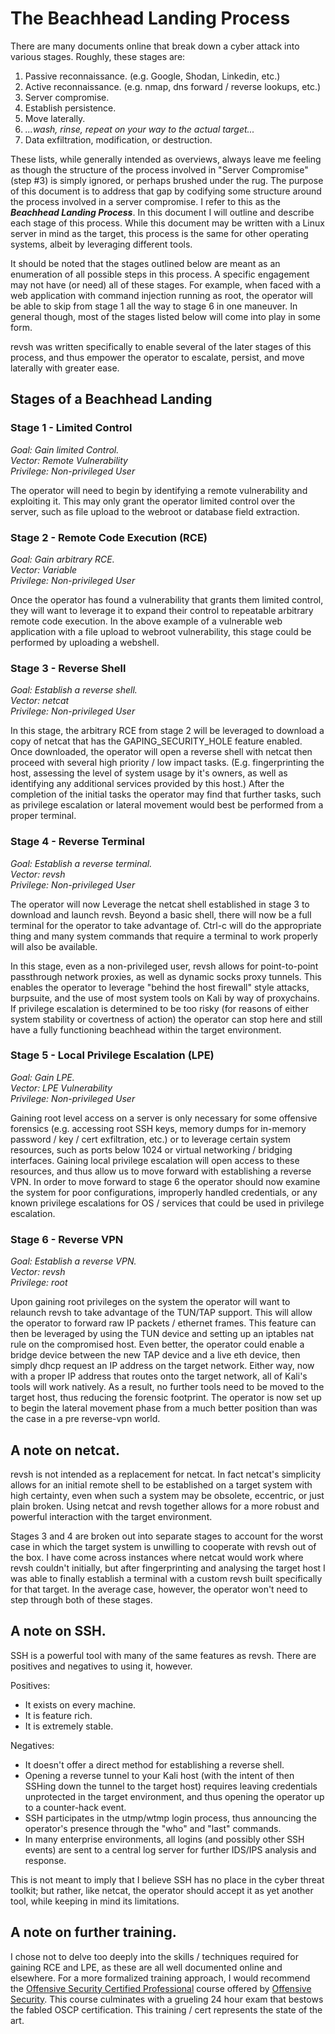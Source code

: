 
# The Beachhead Landing Process

There are many documents online that break down a cyber attack into various stages. Roughly, these stages are:

1. Passive reconnaissance. (e.g. Google, Shodan, Linkedin, etc.)
2. Active reconnaissance. (e.g. nmap, dns forward / reverse lookups, etc.)
3. Server compromise.
4. Establish persistence.
5. Move laterally.
6. *...wash, rinse, repeat on your way to the actual target...*
7. Data exfiltration, modification, or destruction.

These lists, while generally intended as overviews, always leave me feeling as though the structure of the process involved in "Server Compromise" (step #3) is simply ignored, or perhaps brushed under the rug. The purpose of this document is to address that gap by codifying some structure around the process involved in a server compromise. I refer to this as the ***Beachhead Landing Process***. In this document I will outline and describe each stage of this process. While this document may be written with a Linux server in mind as the target, this process is the same for other operating systems, albeit by leveraging different tools. 

It should be noted that the stages outlined below are meant as an enumeration of all possible steps in this process. A specific engagement may not have (or need) all of these stages. For example, when faced with a web application with command injection running as root, the operator will be able to skip from stage 1 all the way to stage 6 in one maneuver. In general though, most of the stages listed below will come into play in some form.

revsh was written specifically to enable several of the later stages of this process, and thus empower the operator to escalate, persist, and move laterally with greater ease.

## Stages of a Beachhead Landing 

### Stage 1 - Limited Control

*Goal: Gain limited Control.*<br>
*Vector: Remote Vulnerability*<br>
*Privilege: Non-privileged User*

The operator will need to begin by identifying a remote vulnerability and exploiting it. This may only grant the operator limited control over the server, such as file upload to the webroot or database field extraction.

### Stage 2 - Remote Code Execution (RCE)

*Goal: Gain arbitrary RCE.*<br>
*Vector: Variable*<br>
*Privilege: Non-privileged User*

Once the operator has found a vulnerability that grants them limited control, they will want to leverage it to expand their control to repeatable arbitrary remote code execution. In the above example of a vulnerable web application with a file upload to webroot vulnerability, this stage could be performed by uploading a webshell.

### Stage 3 - Reverse Shell

*Goal: Establish a reverse shell.*<br>
*Vector: netcat*<br>
*Privilege: Non-privileged User*

In this stage, the arbitrary RCE from stage 2 will be leveraged to download a copy of netcat that has the GAPING_SECURITY_HOLE feature enabled. Once downloaded, the operator will open a reverse shell with netcat then proceed with several high priority / low impact tasks. (E.g. fingerprinting the host, assessing the level of system usage by it's owners, as well as identifying any additional services provided by this host.) After the completion of the initial tasks the operator may find that further tasks, such as privilege escalation or lateral movement would best be performed from a proper terminal.

### Stage 4 - Reverse Terminal

*Goal: Establish a reverse terminal.*<br>
*Vector: revsh*<br>
*Privilege: Non-privileged User*

The operator will now Leverage the netcat shell established in stage 3 to download and launch revsh. Beyond a basic shell, there will now be a full terminal for the operator to take advantage of. Ctrl-c will do the appropriate thing and many system commands that require a terminal to work properly will also be available.

In this stage, even as a non-privileged user, revsh allows for point-to-point passthrough network proxies, as well as dynamic socks proxy tunnels. This enables the operator to leverage "behind the host firewall" style attacks, burpsuite, and the use of most system tools on Kali by way of proxychains. If privilege escalation is determined to be too risky (for reasons of either system stability or covertness of action) the operator can stop here and still have a fully functioning beachhead within the target environment.

### Stage 5 - Local Privilege Escalation (LPE)

*Goal: Gain LPE.*<br>
*Vector: LPE Vulnerability*<br>
*Privilege: Non-privileged User*

Gaining root level access on a server is only necessary for some offensive forensics (e.g. accessing root SSH keys, memory dumps for in-memory password / key / cert exfiltration, etc.) or to leverage certain system resources, such as ports below 1024 or virtual networking / bridging interfaces. Gaining local privilege escalation will open access to these resources, and thus allow us to move forward with establishing a reverse VPN. In order to move forward to stage 6 the operator should now examine the system for poor configurations, improperly handled credentials, or any known privilege escalations for OS / services that could be used in privilege escalation.

### Stage 6 - Reverse VPN

*Goal: Establish a reverse VPN.*<br>
*Vector: revsh*<br>
*Privilege: root*

Upon gaining root privileges on the system the operator will want to relaunch revsh to take advantage of the TUN/TAP support. This will allow the operator to forward raw IP packets / ethernet frames. This feature can then be leveraged by using the TUN device and setting up an iptables nat rule on the compromised host. Even better, the operator could enable a bridge device between the new TAP device and a live eth device, then simply dhcp request an IP address on the target network. Either way, now with a proper IP address that routes onto the target network, all of Kali's tools will work natively. As a result, no further tools need to be moved to the target host, thus reducing the forensic footprint. The operator is now set up to begin the lateral movement phase from a much better position than was the case in a pre reverse-vpn world.

## A note on netcat.

revsh is not intended as a replacement for netcat. In fact netcat's simplicity allows for an initial remote shell to be established on a target system with high certainty, even when such a system may be obsolete, eccentric, or just plain broken. Using netcat and revsh together allows for a more robust and powerful interaction with the target environment. 

Stages 3 and 4 are broken out into separate stages to account for the worst case in which the target system is unwilling to cooperate with revsh out of the box. I have come across instances where netcat would work where revsh couldn't initially, but after fingerprinting and analysing the target host I was able to finally establish a terminal with a custom revsh built specifically for that target. In the average case, however, the operator won't need to step through both of these stages.

## A note on SSH.

SSH is a powerful tool with many of the same features as revsh. There are positives and negatives to using it, however.

Positives:
- It exists on every machine.
- It is feature rich.
- It is extremely stable.

Negatives:
- It doesn't offer a direct method for establishing a reverse shell.
- Opening a reverse tunnel to your Kali host (with the intent of then SSHing down the tunnel to the target host) requires leaving credentials unprotected in the target environment, and thus opening the operator up to a counter-hack event.
- SSH participates in the utmp/wtmp login process, thus announcing the operator's presence through the "who" and "last" commands.
- In many enterprise environments, all logins (and possibly other SSH events) are sent to a central log server for further IDS/IPS analysis and response.

This is not meant to imply that I believe SSH has no place in the cyber threat toolkit; but rather, like netcat, the operator should accept it as yet another tool, while keeping in mind its limitations.

## A note on further training.

I chose not to delve too deeply into the skills / techniques required for gaining RCE and LPE, as these are all well documented online and elsewhere. For a more formalized training approach, I would recommend the [Offensive Security Certified Professional](https://www.offensive-security.com/information-security-certifications/oscp-offensive-security-certified-professional/) course offered by [Offensive Security](https://www.offensive-security.com/). This course culminates with a grueling 24 hour exam that bestows the fabled OSCP certification. This training / cert represents the state of the art.

